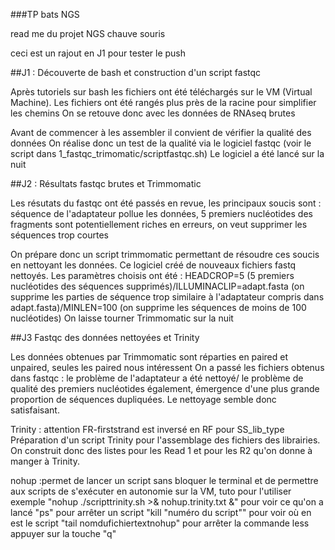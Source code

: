 ###TP bats NGS

read me du projet NGS chauve souris

ceci est un rajout en J1 pour tester le push

##J1 : Découverte de bash et construction d'un script fastqc

  Après tutoriels sur bash les fichiers ont été téléchargés sur le VM (Virtual Machine).
Les fichiers ont été rangés plus près de la racine pour simplifier les chemins
On se retouve donc avec les données de RNAseq brutes

  Avant de commencer à les assembler il convient de vérifier la qualité des données
On réalise donc un test de la qualité via le logiciel fastqc (voir le script dans 1_fastqc_trimomatic/scriptfastqc.sh)
Le logiciel a été lancé sur la nuit

##J2 : Résultats fastqc brutes et Trimmomatic

  Les résutats du fastqc ont été passés en revue, les principaux soucis sont : séquence de l'adaptateur pollue les données, 5 premiers nucléotides des fragments sont potentiellement riches en erreurs, on veut supprimer les séquences trop courtes
  
  On prépare donc un script trimmomatic permettant de résoudre ces soucis en nettoyant les données. Ce logiciel créé de nouveaux fichiers fastq nettoyés. Les paramètres choisis ont été : HEADCROP=5 (5 premiers nucléotides des séquences supprimés)/ILLUMINACLIP=adapt.fasta (on supprime les parties de séquence trop similaire à l'adaptateur compris dans adapt.fasta)/MINLEN=100 (on supprime les séquences de moins de 100 nucléotides)
On laisse tourner Trimmomatic sur la nuit

##J3 Fastqc des données nettoyées et Trinity

  Les données obtenues par Trimmomatic sont réparties en paired et unpaired, seules les paired nous intéressent
On a passé les fichiers obtenus dans fastqc : le problème de l'adaptateur a été nettoyé/ le problème de qualité des premiers nucléotides également, émergence d'une plus grande proportion de séquences dupliquées. Le nettoyage semble donc satisfaisant.

  Trinity : attention FR-firststrand est inversé en RF pour SS_lib_type 
Préparation d'un script Trinity pour l'assemblage des fichiers des librairies. On construit donc des listes pour les Read 1 et pour les R2 qu'on donne à manger à Trinity. 

  nohup :permet de lancer un script sans bloquer le terminal et de permettre aux scripts de s'exécuter en autonomie sur la VM,  tuto pour l'utiliser exemple "nohup ./scripttrinity.sh >& nohup.trinity.txt &" pour voir ce qu'on a lancé "ps" pour arrêter un script "kill "numéro du script"" pour voir où en est le script "tail nomdufichiertextnohup" pour arrêter la commande less appuyer sur la touche "q"
